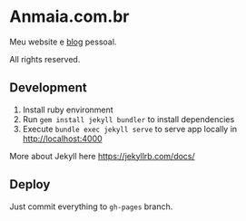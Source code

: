 # Anmaia.com.br

Meu website e [blog](http://www.anmaia.com.br) pessoal.

All rights reserved.

## Development

1. Install ruby environment
1. Run `gem install jekyll bundler` to install dependencies
1. Execute `bundle exec jekyll serve` to serve app locally in <http://localhost:4000>

More about Jekyll here <https://jekyllrb.com/docs/>


## Deploy

Just commit everything to `gh-pages` branch.